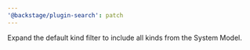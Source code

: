 ```yaml
---
'@backstage/plugin-search': patch
---
```


Expand the default kind filter to include all kinds from the System Model.
